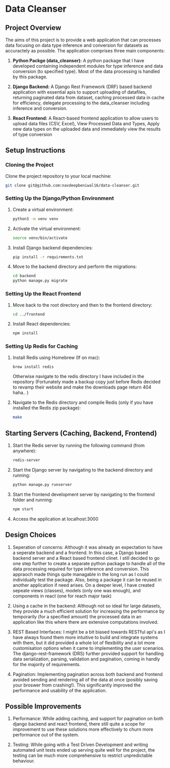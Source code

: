 # Data Cleanser

## Project Overview

The aims of this project is to provide a web application that can processes data focusing on data type inference and conversion for datasets as accuractely as possible. The application comprises three main components:

1. **Python Packge (data_cleanser):** A python package that I have developed containing independent modules for type inference and data conversion (to specified type). Most of the data processing is handled by this package.

2. **Django Backend:** A Django Rest Framework (DRF) based backend application with essential apis to support uploading of datafiles, returning paginated data from dataset, caching processed data in cache for efficiency, delegate processing to the data_cleanser including inference and conversion.

3. **React Frontend:** A React-based frontend application to allow users to upload data files (CSV, Excel), View Processed Data and Types, Apply new data types on the uploaded data and immediately view the results of type conversion

## Setup Instructions

### Cloning the Project

Clone the project repository to your local machine:

```bash
git clone git@github.com:navdeepbeniwal16/data-cleanser.git
```

### Setting Up the Django/Python Environment

1. Create a virtual environment:

   ```bash
   python3 -m venv venv
   ```

2. Activate the virtual environment:

   ```bash
   source venv/bin/activate
   ```

3. Install Django backend dependencies:

   ```bash
   pip install -r requirements.txt
   ```

4. Move to the backend directory and perform the migrations:

   ```bash
   cd backend
   python manage.py migrate
   ```

### Setting Up the React Frontend

1. Move back to the root directory and then to the frontend directory:

   ```bash
   cd ../frontend
   ```

2. Install React dependencies:

   ```bash
   npm install
   ```

### Setting Up Redis for Caching

1. Install Redis using Homebrew (If on mac):

   ```bash
   brew install redis
   ```

   Otherwise navigate to the redis directory I have included in the repository (Fortunately made a backup copy just before Redis decided to revamp their website and make the downloads page return 404 haha.. )

2. Navigate to the Redis directory and compile Redis (only if you have installed the Redis zip package):

   ```bash
   make
   ```

## Starting Servers (Caching, Backend, Frontend)

1. Start the Redis server by running the following command (from anywhere):

   ```bash
   redis-server
   ```

2. Start the Django server by navigating to the backend directory and running:

   ```bash
   python manage.py runserver
   ```

3. Start the frontend development server by navigating to the frontend folder and running:

   ```bash
   npm start
   ```

4. Access the application at localhost:3000

## Design Choices

1. Seperation of concerns: Although it was already an expectation to have a seperate backend and a frontend. In this case, a Django based backend server and a React based frontend clinet. I still decided to go one step further to create a separate python package to handle all of the data processing required for type inference and conversion. This appraoch made things quite managable in the long run as I could individually test the package. Also, being a package it can be reused in another application if need arises. On a deeper level, I have created sepeate views (classes), models (only one was enough), and components in react (one for reach major task)

2. Using a cache in the backend: Although not so ideal for large datasets, they provide a much efficient solution for increasing the performance by temporarily (for a specified amount) the processed data in an application like this where there are extensive computations involved.

3. REST Based Interfaces: I might be a bit biased towards RESTful api's as I have always found them more intuitive to build and integrate systems with them, but it did provided a whole lot of flexibility and a lot more customisation options when it came to implementing the user scenarios. The django-rest-framework (DRS) further provided support for handling data serialization, parsing, validation and pagination, coming in handly for the majority of requirements.

4. Pagination: Implementing pagination across both backend and frontend avoided sending and rendering all of the data at once (posibly saving your broswer from crashing!). This significantly improved the performance and usability of the application.

## Possible Improvements

1. Performance: While adding caching, and support for pagination on both django backend and react frontend, there still quite a scope for improvement to use these solutions more effectively to churn more performance out of the system.

2. Testing: While going with a Test Driven Development and writing automated unit tests ended up serving quite well for the project, the testing can be much more comprehensive to restrict unpredictable behaviour.
